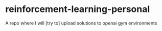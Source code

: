 # reinforcement-learning-personal
A repo where I will [try to] upload solutions to openai gym environments
